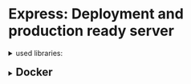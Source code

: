 # Express: Deployment and production ready server

<details>
<summary>used libraries:</summary>

```js
npm init -y
npm install date-fns, express, uuid
npm install nodemon -D
npm install nodemon -g
npm install cors
npm install better-sqlite3
npm install express-rate-limit
npm install helmet
npm install dotenv
```

</details>

<br />

<details>
<summary><h2 style="display:inline"><strong>Docker</strong></h2></summary>

1. ### Create **Docker** file
   - With Capital letter D
   - Without extension
   - In the root of the project

```js
FROM node:18-alpine
WORKDIR /app
COPY package*.json ./
RUN npm install
COPY . .
EXPOSE 3500
CMD ["node", "server.js"]
```

2. ### Create **docker-compose.yml**

```js
version: '3.9'
services:
  server:
    build: .
    ports:
      - '3500:3500'
    environment:
      - NODE_ENV = production
      - ACCESS_TOKEN_SECRET=${ACCESS_TOKEN_SECRET}
      - REFRESH_TOKEN_SECRET=${REFRESH_TOKEN_SECRET}
      - OPENAI_API_KEY=${OPENAI_API_KEY}
```

</details>
